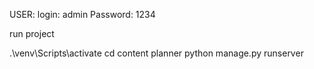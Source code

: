 USER:
login: admin
Password: 1234

run project

.\venv\Scripts\activate
cd content planner
python manage.py runserver
